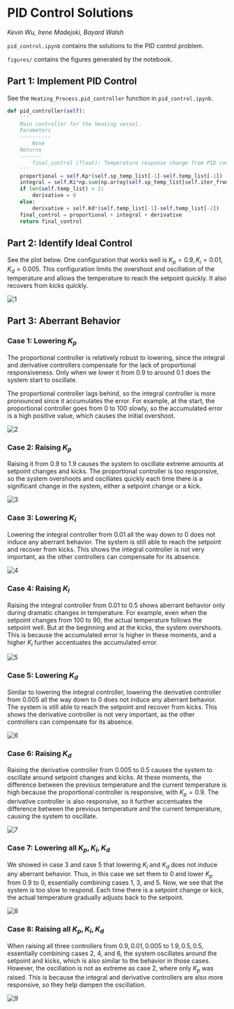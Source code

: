 # PID Control Solutions

*Kevin Wu, Irene Madejski, Bayard Walsh*

`pid_control.ipynb` contains the solutions to the PID control problem.

`figures/` contains the figures generated by the notebook.

## Part 1: Implement PID Control

See the `Heating_Process.pid_controller` function in `pid_control.ipynb`.

``` python
def pid_controller(self):
    '''
    Main controller for the heating vessel.
    Parameters
    ----------
        None
    Returns
    -------
        final_control (float): Temperature response change from PID controller
    '''
    proportional = self.Kp*(self.sp_temp_list[-1]-self.temp_list[-1])
    integral = self.Ki*np.sum(np.array(self.sp_temp_list[self.iter_from:])-np.array(self.temp_list[self.iter_from:]))
    if len(self.temp_list) < 2:
        derivative = 0
    else:
        derivative = self.Kd*(self.temp_list[-1]-self.temp_list[-2])
    final_control = proportional + integral + derivative
    return final_control
```

## Part 2: Identify Ideal Control

See the plot below. One configuration that works well is $K_p = 0.9, K_i = 0.01, K_d = 0.005$. This configuration limits the overshoot and oscillation of the temperature and allows the temperature to reach the setpoint quickly. It also recovers from kicks quickly.

![1](figures/1.png)

## Part 3: Aberrant Behavior

### Case 1: Lowering $K_p$

The proportional controller is relatively robust to lowering, since the integral and derivative controllers compensate for the lack of proportional responsiveness. Only when we lower it from $0.9$ to around $0.1$ does the system start to oscillate.

The proportional controller lags behind, so the integral controller is more pronounced since it accumulates the error. For example, at the start, the proportional controller goes from 0 to 100 slowly, so the accumulated error is a high positive value, which causes the initial overshoot.

![2](figures/2.png)

### Case 2: Raising $K_p$

Raising it from $0.9$ to $1.9$ causes the system to oscillate extreme amounts at setpoint changes and kicks. The proportional controller is too responsive, so the system overshoots and oscillates quickly each time there is a significant change in the system, either a setpoint change or a kick.

![3](figures/3.png)

### Case 3: Lowering $K_i$

Lowering the integral controller from $0.01$ all the way down to $0$ does not induce any aberrant behavior. The system is still able to reach the setpoint and recover from kicks. This shows the integral controller is not very important, as the other controllers can compensate for its absence.

![4](figures/4.png)

### Case 4: Raising $K_i$

Raising the integral controller from $0.01$ to $0.5$ shows aberrant behavior only during dramatic changes in temperature. For example, even when the setpoint changes from 100 to 90, the actual temperature follows the setpoint well. But at the beginning and at the kicks, the system overshoots. This is because the accumulated error is higher in these moments, and a higher $K_i$ further accentuates the accumulated error.

![5](figures/5.png)

### Case 5: Lowering $K_d$

Similar to lowering the integral controller, lowering the derivative controller from $0.005$ all the way down to $0$ does not induce any aberrant behavior. The system is still able to reach the setpoint and recover from kicks. This shows the derivative controller is not very important, as the other controllers can compensate for its absence.

![6](figures/6.png)

### Case 6: Raising $K_d$

Raising the derivative controller from $0.005$ to $0.5$ causes the system to oscillate around setpoint changes and kicks. At these moments, the difference between the previous temperature and the current temperature is high because the proportional controller is responsive, with $K_p = 0.9$. The derivative controller is also responsive, so it further accentuates the difference between the previous temperature and the current temperature, causing the system to oscillate.

![7](figures/7.png)

### Case 7: Lowering all $K_p, K_i, K_d$

We showed in case 3 and case 5 that lowering $K_i$ and $K_d$ does not induce any aberrant behavior. Thus, in this case we set them to 0 and lower $K_p$ from $0.9$ to $0$, essentially combining cases 1, 3, and 5. Now, we see that the system is too slow to respond. Each time there is a setpoint change or kick, the actual temperature gradually adjusts back to the setpoint.

![8](figures/8.png)

### Case 8: Raising all $K_p, K_i, K_d$

When raising all three controllers from $0.9, 0.01, 0.005$ to $1.9, 0.5, 0.5$, essentially combining cases 2, 4, and 6, the system oscillates around the setpoint and kicks, which is also similar to the behavior in those cases. However, the oscillation is not as extreme as case 2, where only $K_p$ was raised. This is because the integral and derivative controllers are also more responsive, so they help dampen the oscillation.

![9](figures/9.png)
